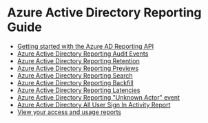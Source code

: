 <properties
   pageTitle="Azure Active Directory Reporting Guide | Microsoft Azure"
   description="A guide containing all Azure Active Directory Reporting articles"
   services="active-directory"
   documentationCenter=""
   authors="kenhoff"
   manager="mbaldwin"
   editor=""/>

<tags
   ms.service="active-directory"
   ms.devlang="na"
   ms.topic="article"
   ms.tgt_pltfrm="na"
   ms.workload="identity"
   ms.date="12/07/2015"
   ms.author="kenhoff"/>


# Azure Active Directory Reporting Guide
* [Getting started with the Azure AD Reporting API](active-directory-reporting-api-getting-started.md)
* [Azure Active Directory Reporting Audit Events](active-directory-reporting-audit-events.md)
* [Azure Active Directory Reporting Retention](active-directory-reporting-retention.md)
* [Azure Active Directory Reporting Previews](active-directory-reporting-previews.md)
* [Azure Active Directory Reporting Search](active-directory-reporting-search.md)
* [Azure Active Directory Reporting Backfill](active-directory-reporting-backfill.md)
* [Azure Active Directory Reporting Latencies](active-directory-reporting-latencies.md)
* [Azure Active Directory Reporting "Unknown Actor" event](active-directory-reporting-unknown-actor.md)
* [Azure Active Directory All User Sign In Activity Report](active-directory-reporting-all-user-sign-in-activity-report.md)
* [View your access and usage reports](active-directory-view-access-usage-reports.md)


